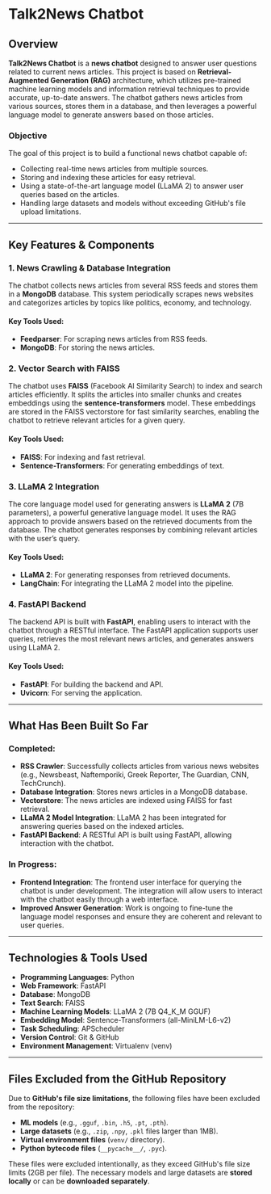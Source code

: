 # Talk2News Chatbot

## Overview

**Talk2News Chatbot** is a **news chatbot** designed to answer user questions related to current news articles. This project is based on **Retrieval-Augmented Generation (RAG)** architecture, which utilizes pre-trained machine learning models and information retrieval techniques to provide accurate, up-to-date answers. The chatbot gathers news articles from various sources, stores them in a database, and then leverages a powerful language model to generate answers based on those articles.

### Objective

The goal of this project is to build a functional news chatbot capable of:

- Collecting real-time news articles from multiple sources.
- Storing and indexing these articles for easy retrieval.
- Using a state-of-the-art language model (LLaMA 2) to answer user queries based on the articles.
- Handling large datasets and models without exceeding GitHub's file upload limitations.

---

## Key Features & Components

### 1. **News Crawling & Database Integration**

The chatbot collects news articles from several RSS feeds and stores them in a **MongoDB** database. This system periodically scrapes news websites and categorizes articles by topics like politics, economy, and technology.

#### Key Tools Used:
- **Feedparser**: For scraping news articles from RSS feeds.
- **MongoDB**: For storing the news articles.

### 2. **Vector Search with FAISS**

The chatbot uses **FAISS** (Facebook AI Similarity Search) to index and search articles efficiently. It splits the articles into smaller chunks and creates embeddings using the **sentence-transformers** model. These embeddings are stored in the FAISS vectorstore for fast similarity searches, enabling the chatbot to retrieve relevant articles for a given query.

#### Key Tools Used:
- **FAISS**: For indexing and fast retrieval.
- **Sentence-Transformers**: For generating embeddings of text.

### 3. **LLaMA 2 Integration**

The core language model used for generating answers is **LLaMA 2** (7B parameters), a powerful generative language model. It uses the RAG approach to provide answers based on the retrieved documents from the database. The chatbot generates responses by combining relevant articles with the user’s query.

#### Key Tools Used:
- **LLaMA 2**: For generating responses from retrieved documents.
- **LangChain**: For integrating the LLaMA 2 model into the pipeline.

### 4. **FastAPI Backend**

The backend API is built with **FastAPI**, enabling users to interact with the chatbot through a RESTful interface. The FastAPI application supports user queries, retrieves the most relevant news articles, and generates answers using LLaMA 2.

#### Key Tools Used:
- **FastAPI**: For building the backend and API.
- **Uvicorn**: For serving the application.

---

## What Has Been Built So Far

### Completed:

- **RSS Crawler**: Successfully collects articles from various news websites (e.g., Newsbeast, Naftemporiki, Greek Reporter, The Guardian, CNN, TechCrunch).
- **Database Integration**: Stores news articles in a MongoDB database.
- **Vectorstore**: The news articles are indexed using FAISS for fast retrieval.
- **LLaMA 2 Model Integration**: LLaMA 2 has been integrated for answering queries based on the indexed articles.
- **FastAPI Backend**: A RESTful API is built using FastAPI, allowing interaction with the chatbot.

### In Progress:
- **Frontend Integration**: The frontend user interface for querying the chatbot is under development. The integration will allow users to interact with the chatbot easily through a web interface.
- **Improved Answer Generation**: Work is ongoing to fine-tune the language model responses and ensure they are coherent and relevant to user queries.

---

## Technologies & Tools Used

- **Programming Languages**: Python
- **Web Framework**: FastAPI
- **Database**: MongoDB
- **Text Search**: FAISS
- **Machine Learning Models**: LLaMA 2 (7B Q4_K_M GGUF)
- **Embedding Model**: Sentence-Transformers (all-MiniLM-L6-v2)
- **Task Scheduling**: APScheduler
- **Version Control**: Git & GitHub
- **Environment Management**: Virtualenv (venv)

---

## Files Excluded from the GitHub Repository

Due to **GitHub's file size limitations**, the following files have been excluded from the repository:
- **ML models** (e.g., `.gguf`, `.bin`, `.h5`, `.pt`, `.pth`).
- **Large datasets** (e.g., `.zip`, `.npy`, `.pkl` files larger than 1MB).
- **Virtual environment files** (`venv/` directory).
- **Python bytecode files** (`__pycache__/`, `.pyc`).

These files were excluded intentionally, as they exceed GitHub's file size limits (2GB per file). The necessary models and large datasets are **stored locally** or can be **downloaded separately**.
